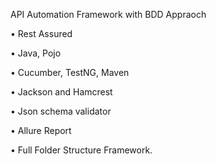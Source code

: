 API Automation Framework with BDD Appraoch

•	Rest Assured

•	Java, Pojo

•	Cucumber, TestNG, Maven

•	Jackson and Hamcrest

•	Json schema validator

•	Allure Report

•	Full Folder Structure Framework.
